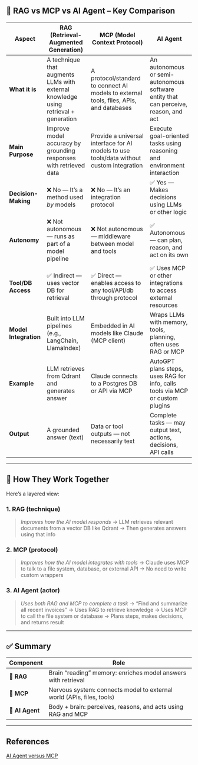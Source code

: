 ## 🧩 **RAG vs MCP vs AI Agent – Key Comparison**

| **Aspect**            | **RAG (Retrieval-Augmented Generation)**                                            | **MCP (Model Context Protocol)**                                                         | **AI Agent**                                                                        |
| --------------------- | ----------------------------------------------------------------------------------- | ---------------------------------------------------------------------------------------- | ----------------------------------------------------------------------------------- |
| **What it is**        | A technique that augments LLMs with external knowledge using retrieval + generation | A protocol/standard to connect AI models to external tools, files, APIs, and databases   | An autonomous or semi-autonomous software entity that can perceive, reason, and act |
| **Main Purpose**      | Improve model accuracy by grounding responses with retrieved data                   | Provide a universal interface for AI models to use tools/data without custom integration | Execute goal-oriented tasks using reasoning and environment interaction             |
| **Decision-Making**   | ❌ No — It’s a method used *by* models                                               | ❌ No — It’s an integration protocol                                                      | ✅ Yes — Makes decisions using LLMs or other logic                                   |
| **Autonomy**          | ❌ Not autonomous — runs as part of a model pipeline                                 | ❌ Not autonomous — middleware between model and tools                                    | ✅ Autonomous — can plan, reason, and act on its own                                 |
| **Tool/DB Access**    | ✅ Indirect — uses vector DB for retrieval                                           | ✅ Direct — enables access to any tool/API/db through protocol                            | ✅ Uses MCP or other integrations to access external resources                       |
| **Model Integration** | Built into LLM pipelines (e.g., LangChain, LlamaIndex)                              | Embedded in AI models like Claude (MCP client)                                           | Wraps LLMs with memory, tools, planning, often uses RAG or MCP                      |
| **Example**           | LLM retrieves from Qdrant and generates answer                                      | Claude connects to a Postgres DB or API via MCP                                          | AutoGPT plans steps, uses RAG for info, calls tools via MCP or custom plugins       |
| **Output**            | A grounded answer (text)                                                            | Data or tool outputs — not necessarily text                                              | Complete tasks — may output text, actions, decisions, API calls                     |

---

## 🧠 How They Work Together

Here’s a layered view:

### 1. **RAG (technique)**

> *Improves how the AI model responds*
> → LLM retrieves relevant documents from a vector DB like Qdrant
> → Then generates answers using that info

### 2. **MCP (protocol)**

> *Improves how the AI model integrates with tools*
> → Claude uses MCP to talk to a file system, database, or external API
> → No need to write custom wrappers

### 3. **AI Agent (actor)**

> *Uses both RAG and MCP to complete a task*
> → “Find and summarize all recent invoices”
> → Uses RAG to retrieve knowledge
> → Uses MCP to call the file system or database
> → Plans steps, makes decisions, and returns result

---

## ✅ Summary

| Component       | Role                                                                  |
| --------------- | --------------------------------------------------------------------- |
| 🧠 **RAG**      | Brain “reading” memory: enriches model answers with retrieval         |
| 🔌 **MCP**      | Nervous system: connects model to external world (APIs, files, tools) |
| 🤖 **AI Agent** | Body + brain: perceives, reasons, and acts using RAG and MCP          |

---

## References
[AI Agent versus MCP](https://www.linkedin.com/posts/alexxubyte_systemdesign-coding-interviewtips-activity-7333156347548508161-zmOv?utm_medium=ios_app&rcm=ACoAAC1Q3_0Bv3Dtw_hQNQG4MUV4P2yc3X__TpI&utm_source=social_share_video_v2&utm_campaign=copy_link)